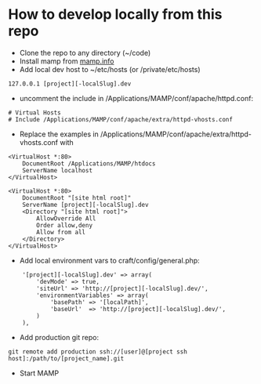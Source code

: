 # How to develop locally from this repo
-  Clone the repo to any directory (~/code)
-  Install mamp from [mamp.info](http://www.mamp.info)
-  Add local dev host to ~/etc/hosts (or /private/etc/hosts)
```
127.0.0.1 [project][-localSlug].dev
```
-  uncomment the include in /Applications/MAMP/conf/apache/httpd.conf:
```
# Virtual Hosts
# Include /Applications/MAMP/conf/apache/extra/httpd-vhosts.conf
```
-  Replace the examples in /Applications/MAMP/conf/apache/extra/httpd-vhosts.conf with
```
<VirtualHost *:80>
    DocumentRoot /Applications/MAMP/htdocs
    ServerName localhost
</VirtualHost>

<VirtualHost *:80>
    DocumentRoot "[site html root]"
    ServerName [project][-localSlug].dev
    <Directory "[site html root]">
        AllowOverride All
        Order allow,deny
        Allow from all
    </Directory>
</VirtualHost>
```
-  Add local environment vars to craft/config/general.php:
```
    '[project][-localSlug].dev' => array(
        'devMode' => true,
        'siteUrl' => 'http://[project][-localSlug].dev/',
        'environmentVariables' => array(
            'basePath' => '[localPath]',
            'baseUrl'  => 'http://[project][-localSlug].dev/',
        )
    ),
```
-  Add production git repo:
```
git remote add production ssh://[user]@[project ssh host]:/path/to/[project_name].git
```
-  Start MAMP

